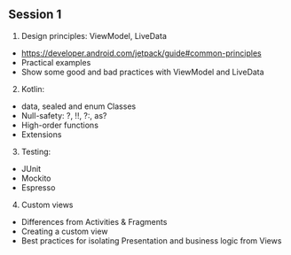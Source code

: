 ## Session 1

1. Design principles: ViewModel, LiveData
  - https://developer.android.com/jetpack/guide#common-principles
  - Practical examples
  - Show some good and bad practices with ViewModel and LiveData

2. Kotlin:
  - data, sealed and enum Classes
  - Null-safety: ?, !!, ?:, as?
  - High-order functions
  - Extensions

3. Testing:
  - JUnit
  - Mockito
  - Espresso

4. Custom views
  - Differences from Activities & Fragments
  - Creating a custom view
  - Best practices for isolating Presentation and business logic from Views